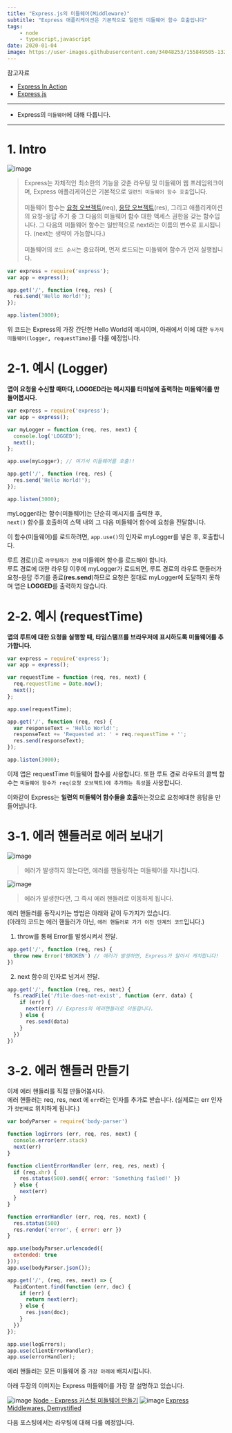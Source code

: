 ```yaml
---
title: "Express.js의 미들웨어(Middleware)"
subtitle: "Express 애플리케이션은 기본적으로 일련의 미들웨어 함수 호출입니다"
tags:
    - node
    - typescript,javascript
date: 2020-01-04
image: https://user-images.githubusercontent.com/34048253/155849505-13269ce9-84ba-4541-994d-1ece20a746fa.png
---
```


참고자료
* [Express In Action](https://www.manning.com/books/express-in-action)<br>
* [Express.js](https://expressjs.com/ko/)<br>

---
* Express의 `미들웨어`에 대해 다룹니다.

---
# 1. Intro
![image](https://user-images.githubusercontent.com/34048253/71705012-b04eb200-2e20-11ea-8a2e-b5896c6c7ca5.png)
> Express는 자체적인 최소한의 기능을 갖춘 라우팅 및 미들웨어 웹 프레임워크이며, Express 애플리케이션은 기본적으로 `일련의 미들웨어 함수 호출`입니다.<br><br>
> 미들웨어 함수는 [요청 오브젝트](https://expressjs.com/ko/4x/api.html#req)(req), [응답 오브젝트](https://expressjs.com/ko/4x/api.html#res)(res), 그리고 애플리케이션의 요청-응답 주기 중 그 다음의 미들웨어 함수 대한 액세스 권한을 갖는 함수입니다. 그 다음의 미들웨어 함수는 일반적으로 next라는 이름의 변수로 표시됩니다. (next는 생략이 가능합니다.)<br><br>
> 미들웨어의 `로드 순서`는 중요하며, 먼저 로드되는 미들웨어 함수가 먼저 실행됩니다.

```javascript
var express = require('express');
var app = express();

app.get('/', function (req, res) {
  res.send('Hello World!');
});

app.listen(3000);
```
위 코드는 Express의 가장 간단한 Hello World의 예시이며, 아래에서 이에 대한 `두가지 미들웨어(logger, requestTime)`를 다룰 예정입니다.

# 2-1. 예시 (Logger)
**앱이 요청을 수신할 때마다, LOGGED라는 메시지를 터미널에 출력하는 미들웨어를 만들어봅시다.**

```javascript
var express = require('express');
var app = express();

var myLogger = function (req, res, next) {
  console.log('LOGGED');
  next();
};

app.use(myLogger); // 여기서 미들웨어를 호출!!

app.get('/', function (req, res) {
  res.send('Hello World!');
});

app.listen(3000);
```

myLogger라는 함수(미들웨어)는 단순히 메시지를 출력한 후,<br>
`next()` 함수를 호출하여 스택 내의 그 다음 미들웨어 함수에 요청을 전달합니다.

이 함수(미들웨어)를 로드하려면, `app.use()`의 인자로 myLogger를 넣은 후, 호출합니다.

루트 경로(/)로 `라우팅하기 전에` 미들웨어 함수를 로드해야 합니다.<br>
루트 경로에 대한 라우팅 이후에 myLogger가 로드되면, 루트 경로의 라우트 핸들러가 요청-응답 주기를 종료(**res.send**)하므로 요청은 절대로 myLogger에 도달하지 못하며 앱은 **LOGGED**를 출력하지 않습니다.

# 2-2. 예시 (requestTime)
**앱의 루트에 대한 요청을 실행할 때, 타임스탬프를 브라우저에 표시하도록 미들웨어를 추가합니다.**

```javascript
var express = require('express');
var app = express();

var requestTime = function (req, res, next) {
  req.requestTime = Date.now();
  next();
};

app.use(requestTime);

app.get('/', function (req, res) {
  var responseText = 'Hello World!';
  responseText += 'Requested at: ' + req.requestTime + '';
  res.send(responseText);
});

app.listen(3000);
```

이제 앱은 requestTime 미들웨어 함수를 사용합니다. 또한 루트 경로 라우트의 콜백 함수는 `미들웨어 함수가 req(요청 오브젝트)에 추가하는 특성`을 사용합니다.

이와같이 Express는 **일련의 미들웨어 함수들을 호출**하는것으로 요청에대한 응답을 만들어냅니다.

# 3-1. 에러 핸들러로 에러 보내기
![image](https://user-images.githubusercontent.com/34048253/71709162-f152c080-2e38-11ea-96f1-f43d057d5665.png)
>에러가 발생하지 않는다면, 에러를 핸들링하는 미들웨어를 지나칩니다.

![image](https://user-images.githubusercontent.com/34048253/71709085-b05aac00-2e38-11ea-9eef-c40337e7a73f.png)
>에러가 발생한다면, 그 즉시 에러 핸들러로 이동하게 됩니다.

에러 핸들러를 동작시키는 방법은 아래와 같이 두가지가 있습니다.<br>
(아래의 코드는 에러 핸들러가 아닌, `에러 핸들러로 가기 이전 단계의 코드`입니다.)

1. throw를 통해 Error를 발생시켜서 전달.

```javascript
app.get('/', function (req, res) {
  throw new Error('BROKEN') // 에러가 발생하면, Express가 알아서 캐치합니다!
})
```

2. next 함수의 인자로 넘겨서 전달.

```javascript
app.get('/', function (req, res, next) {
  fs.readFile('/file-does-not-exist', function (err, data) {
    if (err) {
      next(err) // Express의 에러핸들러로 이동합니다.
    } else {
      res.send(data)
    }
  })
})
```

# 3-2. 에러 핸들러 만들기
이제 에러 핸들러를 직접 만들어봅시다.<br>
에러 핸들러는 req, res, next 에 `err`라는 인자를 추가로 받습니다. (실제로는 err 인자가 `첫번째로` 위치하게 됩니다.)

```javascript
var bodyParser = require('body-parser')

function logErrors (err, req, res, next) {
  console.error(err.stack)
  next(err)
}

function clientErrorHandler (err, req, res, next) {
  if (req.xhr) {
    res.status(500).send({ error: 'Something failed!' })
  } else {
    next(err)
  }
}

function errorHandler (err, req, res, next) {
  res.status(500)
  res.render('error', { error: err })
}

app.use(bodyParser.urlencoded({
  extended: true
}));
app.use(bodyParser.json());

app.get('/', (req, res, next) => {
  PaidContent.find(function (err, doc) {
    if (err) {
      return next(err);
    } else {
      res.json(doc);
    }
  })
});

app.use(logErrors);
app.use(clientErrorHandler);
app.use(errorHandler);
```

에러 핸들러는 모든 미들웨어 중 `가장 아래에` 배치시킵니다.

아래 두장의 이미지는 Express 미들웨어를 가장 잘 설명하고 있습니다.

![image](https://user-images.githubusercontent.com/34048253/71705274-1daf1280-2e22-11ea-9716-393c2430ae0c.png)
[Node - Express 커스텀 미들웨어 만들기](https://backback.tistory.com/333)
![image](https://user-images.githubusercontent.com/34048253/71705279-2bfd2e80-2e22-11ea-91cc-b4848d79f9d9.png)
[Express Middlewares, Demystified](https://medium.com/@viral_shah/express-middlewares-demystified-f0c2c37ea6a1)

다음 포스팅에서는 라우팅에 대해 다룰 예정입니다.
